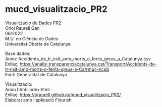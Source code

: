 # mucd_visualitzacio_PR2

Visualització de Dades PR2<br>
Oriol Raurell Gan<br>
06/2022<br>
M.U. en Ciència de Dades<br>
Universitat Oberta de Catalunya<br>

Base dades:<br>
  Arxiu: Accidents_de_tr_nsit_amb_morts_o_ferits_greus_a_Catalunya.csv<br>
  Enllaç: https://analisi.transparenciacatalunya.cat/Transport/Accidents-de-tr-nsit-amb-morts-o-ferits-greus-a-Ca/rmgc-ncpb<br>
  Font: Generalitat de Catalunya<br>

Visualització:<br>
  Arxiu html: index.html<br>
  Enllaç: https://oraurell.github.io/mucd_visualitzacio_PR2/<br>
  Elaborat amb l'aplicació Flourish<br>
